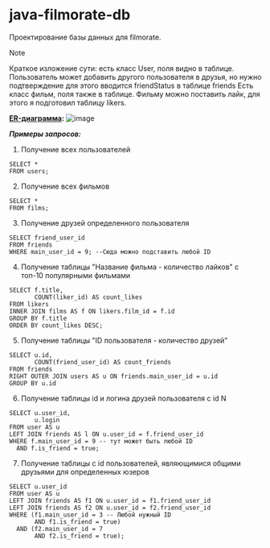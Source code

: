 # java-filmorate-db
Проектирование базы данных для filmorate.

>[!NOTE]
>Краткое изложение сути:
>есть класс User, поля видно в таблице. Пользователь может добавить другого пользователя в друзья, но нужно подтверждение для этого вводится friendStatus в таблице friends
Есть класс фильм, поля также в таблице. Фильму можно поставить лайк, для этого я подготовил таблицу likers.

**[ER-диаграмма](https://dbdiagram.io/d/filmorateDB-65ef314bb1f3d4062ca4cb98):**
![image](https://github.com/codeByDope/java-filmorate/assets/140439291/64f27adc-5b3f-42b8-9001-2883102d6081)


***Примеры запросов:***
1. Получение всех пользователей
```
SELECT *
FROM users;
```
2. Получение всех фильмов
```
SELECT *
FROM films;
```
3. Получение друзей определенного пользователя
```
SELECT friend_user_id
FROM friends
WHERE main_user_id = 9; --Сюда можно подставить любой ID
```
4. Получение таблицы "Название фильма - количество лайков" с топ-10 популярными фильмами
```
SELECT f.title,
       COUNT(liker_id) AS count_likes
FROM likers
INNER JOIN films AS f ON likers.film_id = f.id
GROUP BY f.title
ORDER BY count_likes DESC;
```
5. Получение таблицы "ID пользователя - количество друзей"
```
SELECT u.id,
       COUNT(friend_user_id) AS count_friends
FROM friends
RIGHT OUTER JOIN users AS u ON friends.main_user_id = u.id
GROUP BY u.id
```

6. Получение таблицы id и логина друзей пользователя с id N
```
SELECT u.user_id,
       u.login
FROM user AS u
LEFT JOIN friends AS l ON u.user_id = f.friend_user_id
WHERE f.main_user_id = 9 -- тут может быть любой ID
  AND f.is_friend = true;
```

7. Получение таблицы с id пользователей, являющимися общими друзьями для определенных юзеров
```
SELECT u.user_id
FROM user AS u
LEFT JOIN friends AS f1 ON u.user_id = f1.friend_user_id
LEFT JOIN friends AS f2 ON u.user_id = f2.friend_user_id
WHERE (f1.main_user_id = 3 -- Любой нужный ID
       AND f1.is_friend = true)
  AND (f2.main_user_id = 7
       AND f2.is_friend = true);
```
